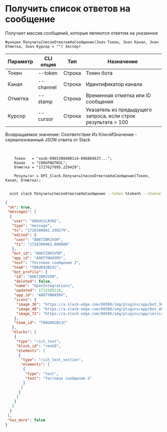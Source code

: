 ﻿---
sidebar_position: 7
---

# Получить список ответов на сообщение
 Получает массив сообщений, которые являются ответом на указанное



`Функция ПолучитьСписокОтветовНаСообщение(Знач Токен, Знач Канал, Знач Отметка, Знач Курсор = "") Экспорт`

  | Параметр | CLI опция | Тип | Назначение |
  |-|-|-|-|
  | Токен | --token | Строка | Токен бота |
  | Канал | --channel | Строка | Идентификатор канала |
  | Отметка | --stamp | Строка | Временная отметка или ID сообщения |
  | Курсор | --cursor | Строка | Указатель из предыдущего запроса, если строк результата > 100 |

  
  Возвращаемое значение:   Соответствие Из КлючИЗначение - сериализованный JSON ответа от Slack

<br/>




```bsl title="Пример кода"
    Токен   = "xoxb-6965308400114-696804637...";
    Канал   = "C06UFNUTKUL";
    Отметка = "1727627095.229429";

    Результат = OPI_Slack.ПолучитьСписокОтветовНаСообщение(Токен, Канал, Отметка);
```



```sh title="Пример команды CLI"
    
  oint slack ПолучитьСписокОтветовНаСообщение --token %token% --channel "C070VPMKN8J" --stamp "1714146538.221929" --cursor %cursor%

```

```json title="Результат"
{
 "ok": true,
 "messages": [
  {
   "user": "U06UG1CAYH2",
   "type": "message",
   "ts": "1728306062.198279",
   "edited": {
    "user": "B06TZ0MJV5M",
    "ts": "1728306063.000000"
   },
   "bot_id": "B06TZ0MJV5M",
   "app_id": "A06TYNH45RV",
   "text": "Тестовое сообщение 2",
   "team": "T06UD92BS3C",
   "bot_profile": {
    "id": "B06TZ0MJV5M",
    "deleted": false,
    "name": "OpenIntegrations",
    "updated": 1713205238,
    "app_id": "A06TYNH45RV",
    "icons": {
     "image_36": "https://a.slack-edge.com/80588/img/plugins/app/bot_36.png",
     "image_48": "https://a.slack-edge.com/80588/img/plugins/app/bot_48.png",
     "image_72": "https://a.slack-edge.com/80588/img/plugins/app/service_72.png"
    },
    "team_id": "T06UD92BS3C"
   },
   "blocks": [
    {
     "type": "rich_text",
     "block_id": "rmnG0",
     "elements": [
      {
       "type": "rich_text_section",
       "elements": [
        {
         "type": "text",
         "text": "Тестовое сообщение 2"
        }
       ]
      }
     ]
    }
   ]
  }
 ],
 "has_more": false
}
```
